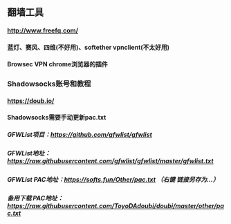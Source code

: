 ## 翻墙工具
#### http://www.freefq.com/
#### 蓝灯、赛风、四维(不好用)、softether vpnclient(不太好用)
#### Browsec VPN chrome浏览器的插件
### Shadowsocks账号和教程
#### https://doub.io/
#### Shadowsocks需要手动更新pac.txt
##### GFWList项目：https://github.com/gfwlist/gfwlist
##### GFWList地址：https://raw.githubusercontent.com/gfwlist/gfwlist/master/gfwlist.txt
##### GFWList PAC地址：https://softs.fun/Other/pac.txt  （右键 链接另存为…）
##### 备用下载 PAC地址：https://raw.githubusercontent.com/ToyoDAdoubi/doubi/master/other/pac.txt

